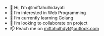 - 👋 Hi, I’m @miftahulhidayati
- 👀 I’m interested in Web Programming
- 🌱 I’m currently learning Golang
- 💞️ I’m looking to collaborate on project
- 📫 Reach me on miftahulhdyt@outlook.com

<!---
miftahulhidayati/miftahulhidayati is a ✨ special ✨ repository because its `README.md` (this file) appears on your GitHub profile.
You can click the Preview link to take a look at your changes.
--->
